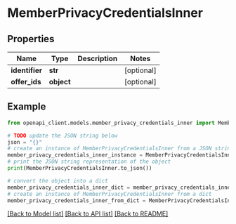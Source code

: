 # MemberPrivacyCredentialsInner


## Properties

Name | Type | Description | Notes
------------ | ------------- | ------------- | -------------
**identifier** | **str** |  | [optional] 
**offer_ids** | **object** |  | [optional] 

## Example

```python
from openapi_client.models.member_privacy_credentials_inner import MemberPrivacyCredentialsInner

# TODO update the JSON string below
json = "{}"
# create an instance of MemberPrivacyCredentialsInner from a JSON string
member_privacy_credentials_inner_instance = MemberPrivacyCredentialsInner.from_json(json)
# print the JSON string representation of the object
print(MemberPrivacyCredentialsInner.to_json())

# convert the object into a dict
member_privacy_credentials_inner_dict = member_privacy_credentials_inner_instance.to_dict()
# create an instance of MemberPrivacyCredentialsInner from a dict
member_privacy_credentials_inner_from_dict = MemberPrivacyCredentialsInner.from_dict(member_privacy_credentials_inner_dict)
```
[[Back to Model list]](../README.md#documentation-for-models) [[Back to API list]](../README.md#documentation-for-api-endpoints) [[Back to README]](../README.md)



